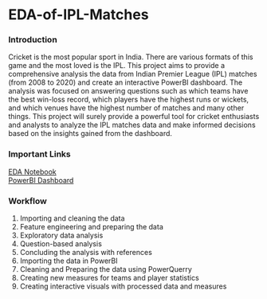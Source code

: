 <h1 aling='center'>EDA-of-IPL-Matches </h1>

### Introduction
Cricket is the most popular sport in India. There are various formats of this game and the most loved is the IPL. This project aims to provide a comprehensive analysis the data from Indian Premier League (IPL) matches (from 2008 to 2020) and create an interactive PowerBI dashboard. The analysis was focused on answering questions such as which teams have the best win-loss record, which players have the highest runs or wickets, and which venues have the highest number of matches and many other things. This project will surely provide a powerful tool for cricket enthusiasts and analysts to analyze the IPL matches data and make informed decisions based on the insights gained from the dashboard.

### Important Links
[EDA Notebook](https://github.com/prasadposture/EDA-of-IPL-Matches/blob/main/Exploratory%20Data%20Analysis%20of%20IPL%20Matches.ipynb)<br>
[PowerBI Dashboard](https://github.com/prasadposture/EDA-of-IPL-Matches/blob/main/IPL%20Dashboard.pbix)

### Workflow
1. Importing and cleaning the data
2. Feature engineering and preparing the data
3. Exploratory data analysis
4. Question-based analysis
5. Concluding the analysis with references
6. Importing the data in PowerBI
7. Cleaning and Preparing the data using PowerQuerry
8. Creating new measures for teams and player statistics
9. Creating interactive visuals with processed data and measures

